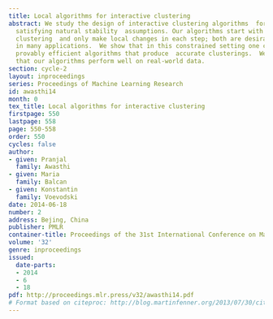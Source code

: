 ```yaml
---
title: Local algorithms for interactive clustering
abstract: We study the design of interactive clustering algorithms  for data sets
  satisfying natural stability  assumptions. Our algorithms start with any initial
  clustering  and only make local changes in each step; both are desirable features
  in many applications.  We show that in this constrained setting one can still design
  provably efficient algorithms that produce  accurate clusterings.  We also show
  that our algorithms perform well on real-world data.
section: cycle-2
layout: inproceedings
series: Proceedings of Machine Learning Research
id: awasthi14
month: 0
tex_title: Local algorithms for interactive clustering
firstpage: 550
lastpage: 558
page: 550-558
order: 550
cycles: false
author:
- given: Pranjal
  family: Awasthi
- given: Maria
  family: Balcan
- given: Konstantin
  family: Voevodski
date: 2014-06-18
number: 2
address: Bejing, China
publisher: PMLR
container-title: Proceedings of the 31st International Conference on Machine Learning
volume: '32'
genre: inproceedings
issued:
  date-parts:
  - 2014
  - 6
  - 18
pdf: http://proceedings.mlr.press/v32/awasthi14.pdf
# Format based on citeproc: http://blog.martinfenner.org/2013/07/30/citeproc-yaml-for-bibliographies/
---
```

